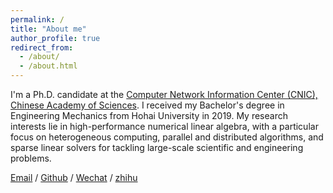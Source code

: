 ```yaml
---
permalink: /
title: "About me"
author_profile: true
redirect_from: 
  - /about/
  - /about.html
---
```



I'm a Ph.D. candidate at the [Computer Network Information Center (CNIC), Chinese Academy of Sciences](http://www.cnic.cas.cn/). I received my Bachelor's degree in Engineering Mechanics from Hohai University in 2019. My research interests lie in high-performance numerical linear algebra, with a particular focus on heterogeneous computing, parallel and distributed algorithms, and sparse linear solvers for tackling large-scale scientific and engineering problems.


[Email](zhanghaoyuan@cnic.cn) / [Github](https://github.com/MicroZHY) / [Wechat](../images/wechat.jpg) / [zhihu](https://www.zhihu.com/people/micro-10-53)
 
